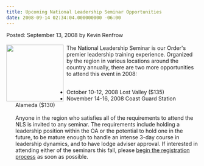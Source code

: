 ```yaml
---
title: Upcoming National Leadership Seminar Opportunities
date: 2008-09-14 02:34:04.000000000 -06:00
---
```

Posted: September 13, 2008 by Kevin Renfrow<br/>
  <br/>
  <img src=images/nls.jpg width=150 height=149 align=left style=padding-right:5px>
The National Leadership Seminar is our Order's premier leadership training experience. Organized by the region in various locations around the country annually, there are two more opportunities to attend this event in 2008:
<br /><br />
- October 10-12, 2008  	Lost Valley ($135)<br />
- November 14-16, 2008 	Coast Guard Station Alameda ($130)
<br /><br />
Anyone in the region who satisfies all of the requirements to attend the NLS is invited to any seminar. The requirements include holding a leadership position within the OA or the potential to hold one in the future, to be mature enough to handle an intense 3-day course in leadership dynamics, and to have lodge adviser approval. If interested in attending either of the seminars this fall, please <a href="http://western.oa-bsa.org/program/training/nls.php">begin the registration process</a> as soon as possible.
